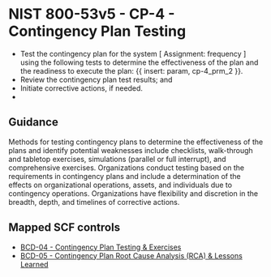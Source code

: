 # NIST 800-53v5 - CP-4 - Contingency Plan Testing
- Test the contingency plan for the system \[ Assignment: frequency \] using the following tests to determine the effectiveness of the plan and the readiness to execute the plan: {{ insert: param, cp-4_prm_2 }}.
- Review the contingency plan test results; and
- Initiate corrective actions, if needed.
- 
## Guidance
Methods for testing contingency plans to determine the effectiveness of the plans and identify potential weaknesses include checklists, walk-through and tabletop exercises, simulations (parallel or full interrupt), and comprehensive exercises. Organizations conduct testing based on the requirements in contingency plans and include a determination of the effects on organizational operations, assets, and individuals due to contingency operations. Organizations have flexibility and discretion in the breadth, depth, and timelines of corrective actions.
## Mapped SCF controls
- [BCD-04 - Contingency Plan Testing & Exercises](../scf/bcd-04-contingencyplantesting&exercises.md)
- [BCD-05 - Contingency Plan Root Cause Analysis (RCA) & Lessons Learned](../scf/bcd-05-contingencyplanrootcauseanalysisrca&lessonslearned.md)